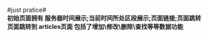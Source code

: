 #just pratice#   
**初始页面拥有 服务器时间展示;当前时间所处区段展示;页面链接;页面跳转**   
**页面跳转到 articles页面  包括了增加\修改\删除\查找等等数据功能**   

